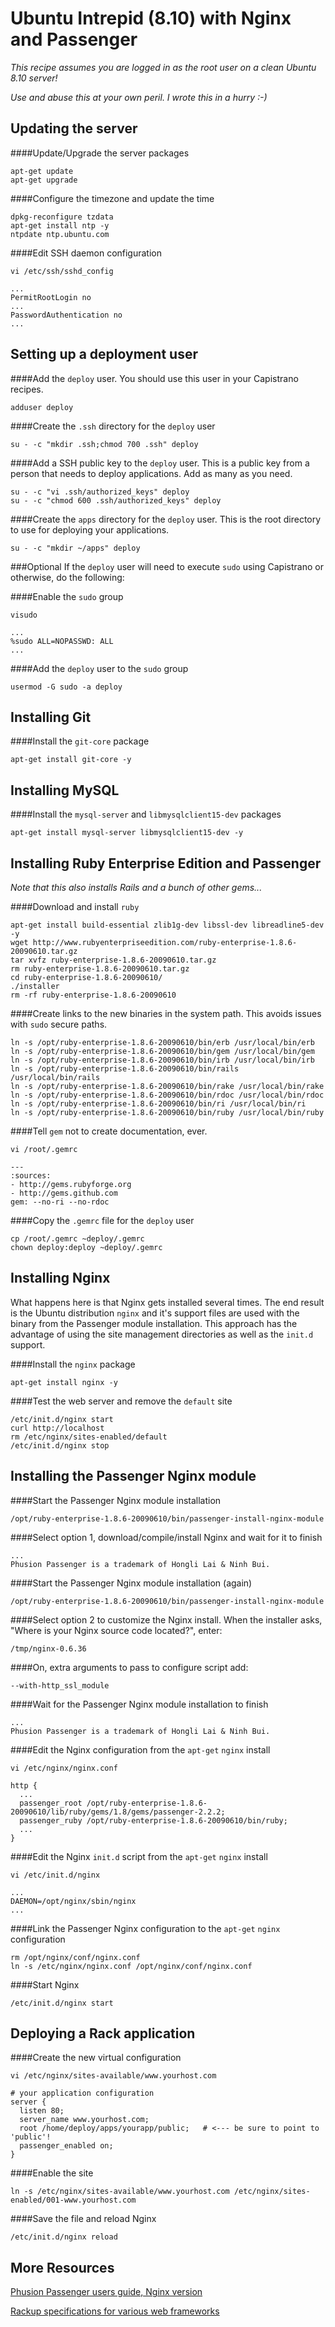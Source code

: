 Ubuntu Intrepid (8.10) with Nginx and Passenger
===============================================
*This recipe assumes you are logged in as the root user on a clean Ubuntu 8.10 server!*

*Use and abuse this at your own peril. I wrote this in a hurry :-)*

Updating the server
-------------------

####Update/Upgrade the server packages

    apt-get update
    apt-get upgrade

####Configure the timezone and update the time

    dpkg-reconfigure tzdata
    apt-get install ntp -y
    ntpdate ntp.ubuntu.com

####Edit SSH daemon configuration

    vi /etc/ssh/sshd_config

    ...
    PermitRootLogin no
    ...
    PasswordAuthentication no
    ...

Setting up a deployment user
----------------------------

####Add the `deploy` user. You should use this user in your Capistrano recipes.

    adduser deploy

####Create the `.ssh` directory for the `deploy` user

    su - -c "mkdir .ssh;chmod 700 .ssh" deploy

####Add a SSH public key to the `deploy` user. This is a public key from a person that needs to deploy applications. Add as many as you need.

    su - -c "vi .ssh/authorized_keys" deploy
    su - -c "chmod 600 .ssh/authorized_keys" deploy
    
####Create the `apps` directory for the `deploy` user. This is the root directory to use for deploying your applications.
    
    su - -c "mkdir ~/apps" deploy

###Optional
If the `deploy` user will need to execute `sudo` using Capistrano or otherwise, do the following:

####Enable the `sudo` group

    visudo
    
    ...
    %sudo ALL=NOPASSWD: ALL
    ...

####Add the `deploy` user to the `sudo` group

    usermod -G sudo -a deploy


Installing Git
--------------

####Install the `git-core` package

    apt-get install git-core -y

Installing MySQL
----------------

####Install the `mysql-server` and `libmysqlclient15-dev` packages

    apt-get install mysql-server libmysqlclient15-dev -y
    
Installing Ruby Enterprise Edition and Passenger
------------------------------------------------

_Note that this also installs Rails and a bunch of other gems..._

####Download and install `ruby`

    apt-get install build-essential zlib1g-dev libssl-dev libreadline5-dev -y
    wget http://www.rubyenterpriseedition.com/ruby-enterprise-1.8.6-20090610.tar.gz
    tar xvfz ruby-enterprise-1.8.6-20090610.tar.gz
    rm ruby-enterprise-1.8.6-20090610.tar.gz
    cd ruby-enterprise-1.8.6-20090610/
    ./installer
    rm -rf ruby-enterprise-1.8.6-20090610

####Create links to the new binaries in the system path. This avoids issues with `sudo` secure paths.
  
    ln -s /opt/ruby-enterprise-1.8.6-20090610/bin/erb /usr/local/bin/erb
    ln -s /opt/ruby-enterprise-1.8.6-20090610/bin/gem /usr/local/bin/gem
    ln -s /opt/ruby-enterprise-1.8.6-20090610/bin/irb /usr/local/bin/irb
    ln -s /opt/ruby-enterprise-1.8.6-20090610/bin/rails /usr/local/bin/rails
    ln -s /opt/ruby-enterprise-1.8.6-20090610/bin/rake /usr/local/bin/rake
    ln -s /opt/ruby-enterprise-1.8.6-20090610/bin/rdoc /usr/local/bin/rdoc
    ln -s /opt/ruby-enterprise-1.8.6-20090610/bin/ri /usr/local/bin/ri
    ln -s /opt/ruby-enterprise-1.8.6-20090610/bin/ruby /usr/local/bin/ruby

####Tell `gem` not to create documentation, ever.

    vi /root/.gemrc
    
    ---
    :sources:
    - http://gems.rubyforge.org
    - http://gems.github.com
    gem: --no-ri --no-rdoc

####Copy the `.gemrc` file for the `deploy` user
    
    cp /root/.gemrc ~deploy/.gemrc
    chown deploy:deploy ~deploy/.gemrc

Installing Nginx
----------------

What happens here is that Nginx gets installed several times. The end result is the Ubuntu distribution
`nginx` and it's support files are used with the binary from the Passenger module installation. This
approach has the advantage of using the site management directories as well as the `init.d` support.

####Install the `nginx` package

    apt-get install nginx -y
    
####Test the web server and remove the `default` site

    /etc/init.d/nginx start
    curl http://localhost
    rm /etc/nginx/sites-enabled/default
    /etc/init.d/nginx stop

Installing the Passenger Nginx module
-------------------------------------

####Start the Passenger Nginx module installation

    /opt/ruby-enterprise-1.8.6-20090610/bin/passenger-install-nginx-module

####Select option 1, download/compile/install Nginx and wait for it to finish
    
    ...
    Phusion Passenger is a trademark of Hongli Lai & Ninh Bui.

####Start the Passenger Nginx module installation (again)

    /opt/ruby-enterprise-1.8.6-20090610/bin/passenger-install-nginx-module

####Select option 2 to customize the Nginx install. When the installer asks, "Where is your Nginx source code located?", enter:

    /tmp/nginx-0.6.36
    
####On, extra arguments to pass to configure script add:

    --with-http_ssl_module

####Wait for the Passenger Nginx module installation to finish

    ...
    Phusion Passenger is a trademark of Hongli Lai & Ninh Bui.
    
####Edit the Nginx configuration from the `apt-get` `nginx` install

    vi /etc/nginx/nginx.conf
        
    http {
      ...
      passenger_root /opt/ruby-enterprise-1.8.6-20090610/lib/ruby/gems/1.8/gems/passenger-2.2.2;
      passenger_ruby /opt/ruby-enterprise-1.8.6-20090610/bin/ruby;
      ...
    }

####Edit the Nginx `init.d` script from the `apt-get` `nginx` install
        
    vi /etc/init.d/nginx
  
    ...
    DAEMON=/opt/nginx/sbin/nginx
    ...
  
####Link the Passenger Nginx configuration to the `apt-get` `nginx` configuration
    
    rm /opt/nginx/conf/nginx.conf
    ln -s /etc/nginx/nginx.conf /opt/nginx/conf/nginx.conf

####Start Nginx

    /etc/init.d/nginx start

Deploying a Rack application
----------------------------

####Create the new virtual configuration

    vi /etc/nginx/sites-available/www.yourhost.com

    # your application configuration
    server {
      listen 80;
      server_name www.yourhost.com;
      root /home/deploy/apps/yourapp/public;   # <--- be sure to point to 'public'!
      passenger_enabled on;
    }

####Enable the site

    ln -s /etc/nginx/sites-available/www.yourhost.com /etc/nginx/sites-enabled/001-www.yourhost.com

####Save the file and reload Nginx
    
    /etc/init.d/nginx reload
    
More Resources
--------------
[Phusion Passenger users guide, Nginx version](http://www.modrails.com/documentation/Users%20guide%20Nginx.html)

[Rackup specifications for various web frameworks](http://www.modrails.com/documentation/Users%20guide%20Nginx.html#_rackup_specifications_for_various_web_frameworks)